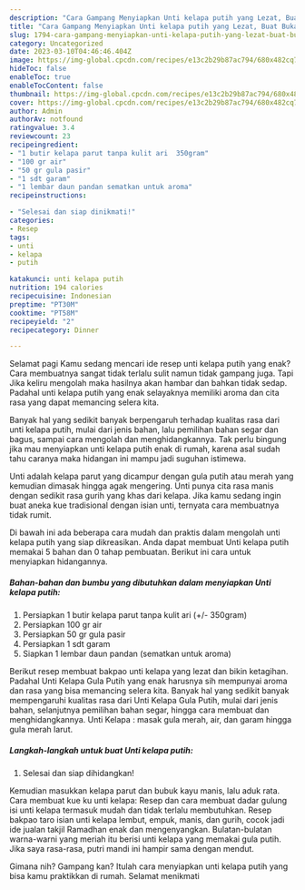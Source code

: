 ```yaml
---
description: "Cara Gampang Menyiapkan Unti kelapa putih yang Lezat, Buat Buka Puasa Sempurna"
title: "Cara Gampang Menyiapkan Unti kelapa putih yang Lezat, Buat Buka Puasa Sempurna"
slug: 1794-cara-gampang-menyiapkan-unti-kelapa-putih-yang-lezat-buat-buka-puasa-sempurna
category: Uncategorized
date: 2023-03-10T04:46:46.404Z
image: https://img-global.cpcdn.com/recipes/e13c2b29b87ac794/680x482cq70/unti-kelapa-putih-foto-resep-utama.jpg
hideToc: false
enableToc: true
enableTocContent: false
thumbnail: https://img-global.cpcdn.com/recipes/e13c2b29b87ac794/680x482cq70/unti-kelapa-putih-foto-resep-utama.jpg
cover: https://img-global.cpcdn.com/recipes/e13c2b29b87ac794/680x482cq70/unti-kelapa-putih-foto-resep-utama.jpg
author: Admin
authorAv: notfound
ratingvalue: 3.4
reviewcount: 23
recipeingredient:
- "1 butir kelapa parut tanpa kulit ari  350gram"
- "100 gr air"
- "50 gr gula pasir"
- "1 sdt garam"
- "1 lembar daun pandan sematkan untuk aroma"
recipeinstructions:

- "Selesai dan siap dinikmati!"
categories:
- Resep
tags:
- unti
- kelapa
- putih

katakunci: unti kelapa putih 
nutrition: 194 calories
recipecuisine: Indonesian
preptime: "PT30M"
cooktime: "PT58M"
recipeyield: "2"
recipecategory: Dinner

---
```



Selamat pagi Kamu sedang mencari ide resep unti kelapa putih yang enak? Cara membuatnya sangat tidak terlalu sulit namun tidak gampang juga. Tapi Jika keliru mengolah maka hasilnya akan hambar dan bahkan tidak sedap. Padahal unti kelapa putih yang enak selayaknya memiliki aroma dan cita rasa yang dapat memancing selera kita.


Banyak hal yang sedikit banyak berpengaruh terhadap kualitas rasa dari unti kelapa putih, mulai dari jenis bahan, lalu pemilihan bahan segar dan bagus, sampai cara mengolah dan menghidangkannya. Tak perlu bingung jika mau menyiapkan unti kelapa putih enak di rumah, karena asal sudah tahu caranya maka hidangan ini mampu jadi suguhan istimewa.

Unti adalah kelapa parut yang dicampur dengan gula putih atau merah yang kemudian dimasak hingga agak mengering. Unti punya cita rasa manis dengan sedikit rasa gurih yang khas dari kelapa. Jika kamu sedang ingin buat aneka kue tradisional dengan isian unti, ternyata cara membuatnya tidak rumit.


Di bawah ini ada beberapa cara mudah dan praktis dalam mengolah unti kelapa putih yang siap dikreasikan. Anda dapat membuat Unti kelapa putih memakai 5 bahan dan 0 tahap pembuatan. Berikut ini cara untuk menyiapkan hidangannya.

<!--inarticleads1-->

##### Bahan-bahan dan bumbu yang dibutuhkan dalam menyiapkan Unti kelapa putih:

1. Persiapkan 1 butir kelapa parut tanpa kulit ari (+/- 350gram)
1. Persiapkan 100 gr air
1. Persiapkan 50 gr gula pasir
1. Persiapkan 1 sdt garam
1. Siapkan 1 lembar daun pandan (sematkan untuk aroma)


Berikut resep membuat bakpao unti kelapa yang lezat dan bikin ketagihan. Padahal Unti Kelapa Gula Putih yang enak harusnya sih mempunyai aroma dan rasa yang bisa memancing selera kita. Banyak hal yang sedikit banyak mempengaruhi kualitas rasa dari Unti Kelapa Gula Putih, mulai dari jenis bahan, selanjutnya pemilihan bahan segar, hingga cara membuat dan menghidangkannya. Unti Kelapa : masak gula merah, air, dan garam hingga gula merah larut. 

<!--inarticleads2-->

##### Langkah-langkah untuk buat Unti kelapa putih:


1. Selesai dan siap dihidangkan!

Kemudian masukkan kelapa parut dan bubuk kayu manis, lalu aduk rata. Cara membuat kue ku unti kelapa: Resep dan cara membuat dadar gulung isi unti kelapa termasuk mudah dan tidak terlalu membutuhkan. Resep bakpao taro isian unti kelapa lembut, empuk, manis, dan gurih, cocok jadi ide jualan takjil Ramadhan enak dan mengenyangkan. Bulatan-bulatan warna-warni yang meriah itu berisi unti kelapa yang memakai gula putih. Jika saya rasa-rasa, putri mandi ini hampir sama dengan mendut. 

Gimana nih? Gampang kan? Itulah cara menyiapkan unti kelapa putih yang bisa kamu praktikkan di rumah. Selamat menikmati
